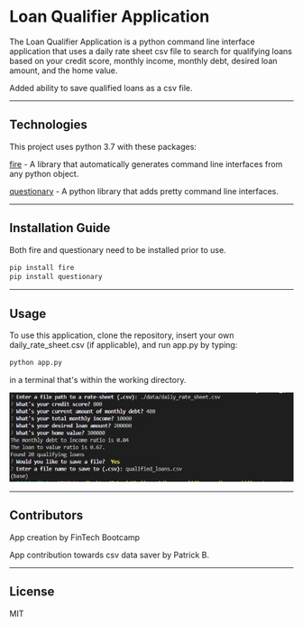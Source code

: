 # Loan Qualifier Application

The Loan Qualifier Application is a python command line interface application that uses a daily rate sheet csv file to search for qualifying loans based on your credit score, monthly income, monthly debt, desired loan amount, and the home value. 

Added ability to save qualified loans as a csv file. 

---

## Technologies

This project uses python 3.7 with these packages:

[fire](https://github.com/google/python-fire) - A library that automatically generates command line interfaces from any python object.

[questionary](https://github.com/tmbo/questionary) - A python library that adds pretty command line interfaces.

---

## Installation Guide

Both fire and questionary need to be installed prior to use.

```python
pip install fire
pip install questionary
```

---

## Usage

To use this application, clone the repository, insert your own daily_rate_sheet.csv (if applicable), and run app.py by typing:

```python
python app.py
```
in a terminal that's within the working directory.

![Loan Qualifier Usage](images/newusage.jpg)

---

## Contributors

App creation by FinTech Bootcamp

App contribution towards csv data saver by Patrick B.

---

## License

MIT
